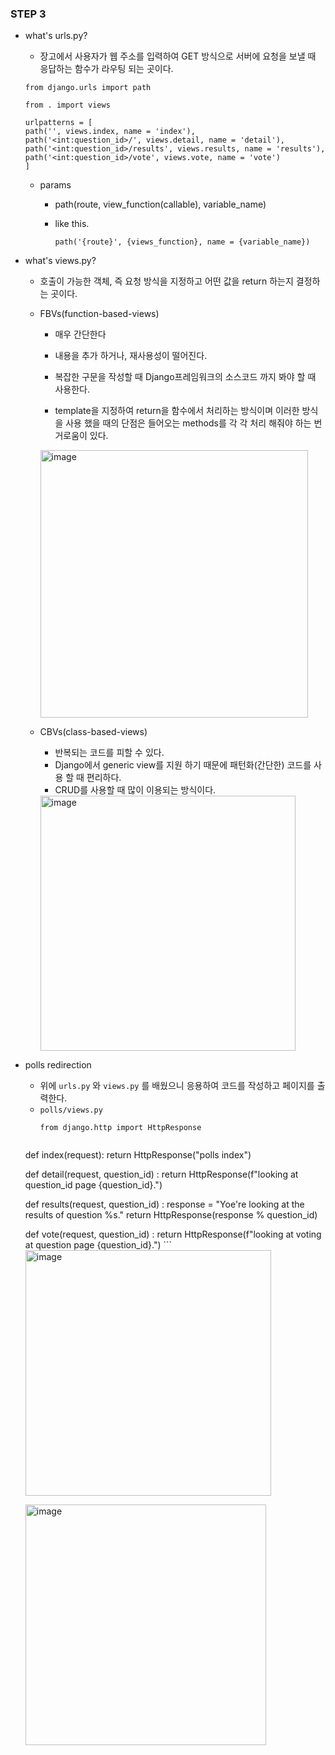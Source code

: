 ### STEP 3

- what's urls.py?

    - 장고에서 사용자가 웹 주소를 입력하여 GET 방식으로 서버에 요청을 보낼 때 응답하는 함수가 라우팅 되는 곳이다.

    ```
    from django.urls import path

    from . import views

    urlpatterns = [
    path('', views.index, name = 'index'),
    path('<int:question_id>/', views.detail, name = 'detail'),
    path('<int:question_id>/results', views.results, name = 'results'),
    path('<int:question_id>/vote', views.vote, name = 'vote')
    ]
    ```

    - params
        - path(route, view_function(callable), variable_name)
        - like this.

            ```
            path('{route}', {views_function}, name = {variable_name})
            ```
- what's views.py?

    - 호출이 가능한 객체, 즉 요청 방식을 지정하고 어떤 값을 return 하는지 결정하는 곳이다.

    - FBVs(function-based-views)

        - 매우 간단한다
        - 내용을 추가 하거나, 재사용성이 떨어진다.
        - 복잡한 구문을 작성할 때 Django프레임워크의 소스코드 까지 봐야 할 때 사용한다.

        - template을 지정하여 return을 함수에서 처리하는 방식이며 이러한 방식을 사용 했을 때의 단점은 들어오는 methods를 각 각 처리 해줘야 하는 번거로움이 있다.

        <img width="428" alt="image" src="https://user-images.githubusercontent.com/118493627/215936604-b3519809-1847-4541-a1cc-15c601842bd2.png">
    
    - CBVs(class-based-views)

        - 반복되는 코드를 피할 수 있다.
        - Django에서 generic view를 지원 하기 때문에 패턴화(간단한) 코드를 사용 할 때 편리하다.
        - CRUD를 사용할 때 많이 이용되는 방식이다.

        <img width="408" alt="image" src="https://user-images.githubusercontent.com/118493627/215937599-231cd6f0-62c2-4afb-8103-a4b08616d926.png">

- polls redirection
    - 위에 `urls.py` 와  `views.py` 를 배웠으니 응용하여 코드를 작성하고 페이지를 출력한다.
    - `polls/views.py`
        ```
        from django.http import HttpResponse


    def index(request):
        return HttpResponse("polls index")

    def detail(request, question_id) :
        return HttpResponse(f"looking at question_id page {question_id}.")

    def results(request, question_id) :
    response = "Yoe're looking at the results of question %s."
        return HttpResponse(response % question_id)

    def vote(request, question_id) :
        return HttpResponse(f"looking at voting at question page {question_id}.")
        ```
    <img width="393" alt="image" src="https://user-images.githubusercontent.com/118493627/215937745-1ccca4c2-62a5-4a10-80f7-b4c9964e39bb.png">

    <img width="385" alt="image" src="https://user-images.githubusercontent.com/118493627/215938194-1e44d66a-6452-4e31-a1b3-0d3216abc60d.png">